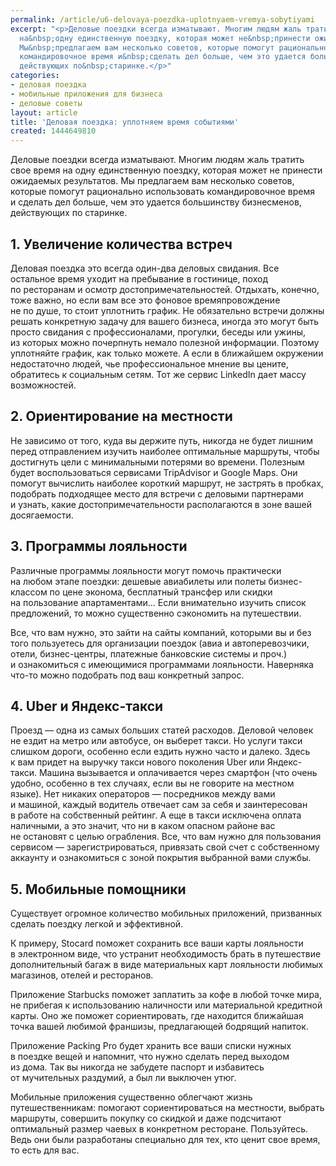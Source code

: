 ```yaml
---
permalink: /article/u6-delovaya-poezdka-uplotnyaem-vremya-sobytiyami
excerpt: "<p>Деловые поездки всегда изматывают. Многим людям жаль тратить свое время
  на&nbsp;одну единственную поездку, которая может не&nbsp;принести ожидаемых результатов.
  Мы&nbsp;предлагаем вам несколько советов, которые помогут рационально использовать
  командировочное время и&nbsp;сделать дел больше, чем это удается большинству бизнесменов,
  действующих по&nbsp;старинке.</p>"
categories:
- деловая поездка
- мобильные приложения для бизнеса
- деловые советы
layout: article
title: 'Деловая поездка: уплотняем время событиями'
created: 1444649810
---
```

<p>Деловые поездки всегда изматывают. Многим людям жаль тратить свое время на&nbsp;одну единственную поездку, которая может не&nbsp;принести ожидаемых результатов. Мы&nbsp;предлагаем вам несколько советов, которые помогут рационально использовать командировочное время и&nbsp;сделать дел больше, чем это удается большинству бизнесменов, действующих по&nbsp;старинке.</p>
<h2>1. Увеличение количества встреч</h2>
<p>Деловая поездка это всегда один-два деловых свидания. Все остальное время уходит на&nbsp;пребывание в&nbsp;гостинице, поход по&nbsp;ресторанам и&nbsp;осмотр достопримечательностей. Отдыхать, конечно, тоже важно, но&nbsp;если вам все это фоновое времяпровождение не&nbsp;по&nbsp;душе, то&nbsp;стоит уплотнить график. Не&nbsp;обязательно встречи должны решать конкретную задачу для вашего бизнеса, иногда это могут быть просто свидания с&nbsp;профессионалами, прогулки, беседы или ужины, из&nbsp;которых можно почерпнуть немало полезной информации. Поэтому уплотняйте график, как только можете. А&nbsp;если в&nbsp;ближайшем окружении недостаточно людей, чье профессиональное мнение вы&nbsp;цените, обратитесь к&nbsp;социальным сетям. Тот&nbsp;же сервис LinkedIn дает массу возможностей.</p>
<h2>2. Ориентирование на&nbsp;местности</h2>
<p>Не&nbsp;зависимо от&nbsp;того, куда вы&nbsp;держите путь, никогда не&nbsp;будет лишним перед отправлением изучить наиболее оптимальные маршруты, чтобы достигнуть цели с&nbsp;минимальными потерями во&nbsp;времени. Полезным будет воспользоваться сервисами TripAdvisor и&nbsp;Google Maps. Они помогут вычислить наиболее короткий маршрут, не&nbsp;застрять в&nbsp;пробках, подобрать подходящее место для встречи с&nbsp;деловыми партнерами и&nbsp;узнать, какие достопримечательности располагаются в&nbsp;зоне вашей досягаемости. </p>
<h2>3. Программы лояльности</h2>
<p>Различные программы лояльности могут помочь практически на&nbsp;любом этапе поездки: дешевые авиабилеты или полеты бизнес-классом по&nbsp;цене эконома, бесплатный трансфер или скидки на&nbsp;пользование апартаментами... Если внимательно изучить список предложений, то&nbsp;можно существенно сэкономить на&nbsp;путешествии.</p>
<p>Все, что вам нужно, это зайти на&nbsp;сайты компаний, которыми вы&nbsp;и&nbsp;без того пользуетесь для организации поездок (авиа и&nbsp;автоперевозчики, отели, бизнес-центры, платежные банковские системы и&nbsp;проч.) и&nbsp;ознакомиться с&nbsp;имеющимися программами лояльности. Наверняка что-то можно подобрать под ваш конкретный запрос.</p>
<h2>4. Uber и&nbsp;Яндекс-такси</h2>
<p>Проезд&nbsp;— одна из&nbsp;самых больших статей расходов. Деловой человек не&nbsp;ездит на&nbsp;метро или автобусе, он&nbsp;выберет такси. Но&nbsp;услуги такси слишком дороги, особенно если ездить нужно часто и&nbsp;далеко. Здесь к&nbsp;вам придет на&nbsp;выручку такси нового поколения Uber или Яндекс-такси. Машина вызывается и&nbsp;оплачивается через смартфон (что очень удобно, особенно в&nbsp;тех случаях, если вы&nbsp;не&nbsp;говорите на&nbsp;местном языке). Нет никаких операторов&nbsp;— посредников между вами и&nbsp;машиной, каждый водитель отвечает сам за&nbsp;себя и&nbsp;заинтересован в&nbsp;работе на&nbsp;собственный рейтинг. А&nbsp;еще в&nbsp;такси исключена оплата наличными, а&nbsp;это значит, что ни&nbsp;в&nbsp;каком опасном районе вас не&nbsp;остановят с&nbsp;целью ограбления. Все, что вам нужно для пользования сервисом&nbsp;— зарегистрироваться, привязать свой счет с&nbsp;собственному аккаунту и&nbsp;ознакомиться с&nbsp;зоной покрытия выбранной вами службы.</p>
<h2>5. Мобильные помощники</h2>
<p>Существует огромное количество мобильных приложений, призванных сделать поездку легкой и&nbsp;эффективной.</p>
<p>К&nbsp;примеру, Stocard поможет сохранить все ваши карты лояльности в&nbsp;электронном виде, что устранит необходимость брать в&nbsp;путешествие дополнительный багаж в&nbsp;виде материальных карт лояльности любимых магазинов, отелей и&nbsp;ресторанов.</p>
<p>Приложение Starbucks поможет заплатить за&nbsp;кофе в&nbsp;любой точке мира, не&nbsp;прибегая к&nbsp;использованию наличности или материальной кредитной карты. Оно&nbsp;же поможет сориентировать, где находится ближайшая точка вашей любимой франшизы, предлагающей бодрящий напиток.</p>
<p>Приложение Packing Pro будет хранить все ваши списки нужных в&nbsp;поездке вещей и&nbsp;напомнит, что нужно сделать перед выходом из&nbsp;дома. Так вы&nbsp;никогда не&nbsp;забудете паспорт и&nbsp;избавитесь от&nbsp;мучительных раздумий, а&nbsp;был&nbsp;ли выключен утюг.</p>
<p>Мобильные приложения существенно облегчают жизнь путешественникам: помогают сориентироваться на&nbsp;местности, выбрать маршруты, совершить покупку со&nbsp;скидкой и&nbsp;даже подсчитают оптимальный размер чаевых в&nbsp;конкретном ресторане. Пользуйтесь. Ведь они были разработаны специально для тех, кто ценит свое время, то&nbsp;есть для вас.</p>
